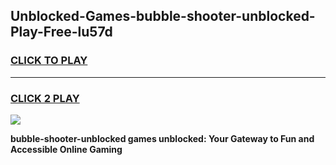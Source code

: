 
## Unblocked-Games-bubble-shooter-unblocked-Play-Free-lu57d
<h3>
<a href="https://premium76.site?title=bubble-shooter-unblocked&ref=10A">CLICK TO PLAY</a></h3>
<hr>

<h3>
<a href="https://premium76.site?title=bubble-shooter-unblocked&ref=10A">CLICK 2 PLAY</a>
  
</h3>

<a href="https://premium76.site?title=bubble-shooter-unblocked&ref=10A"><img src="https://clearcache.store/games.png"></a>


**bubble-shooter-unblocked games unblocked: Your Gateway to Fun and Accessible Online Gaming**
